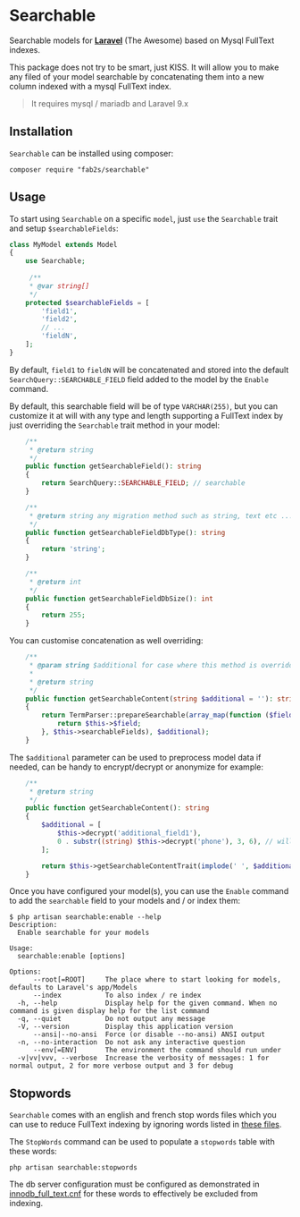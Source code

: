 # Searchable

Searchable models for [**Laravel**](https://laravel.com/) (The Awesome) based on Mysql FullText indexes.

This package does not try to be smart, just KISS. It will allow you to make any filed of your model searchable by concatenating them into a new column indexed with a mysql FullText index.

> It requires mysql / mariadb and Laravel 9.x

## Installation

`Searchable` can be installed using composer:

```shell
composer require "fab2s/searchable"
```

## Usage

To start using `Searchable` on a specific `model`, just `use`  the `Searchable` trait and setup `$searchableFields`:

```php
class MyModel extends Model
{
    use Searchable;
    
     /**
     * @var string[]
     */
    protected $searchableFields = [
        'field1',
        'field2',
        // ...
        'fieldN',
    ];
}
```

By default, `field1` to `fieldN` will be concatenated and stored into the default `SearchQuery::SEARCHABLE_FIELD` field added to the model by the `Enable` command.

By default, this searchable field will be of type `VARCHAR(255)`, but you can customize it at will with any type and length supporting a FullText index by just overriding the `Searchable` trait method in your model:

````php
    /**
     * @return string
     */
    public function getSearchableField(): string
    {
        return SearchQuery::SEARCHABLE_FIELD; // searchable
    }

    /**
     * @return string any migration method such as string, text etc ...
     */
    public function getSearchableFieldDbType(): string
    {
        return 'string';
    }

    /**
     * @return int
     */
    public function getSearchableFieldDbSize(): int
    {
        return 255;
    }

````

You can customise concatenation as well overriding:

````php
    /**
     * @param string $additional for case where this method is overridden in users
     *
     * @return string
     */
    public function getSearchableContent(string $additional = ''): string
    {
        return TermParser::prepareSearchable(array_map(function ($field) {
            return $this->$field;
        }, $this->searchableFields), $additional);
    }
````

The `$additional` parameter can be used to preprocess model data if needed, can be handy to encrypt/decrypt or anonymize for example:

````php
    /**
     * @return string
     */
    public function getSearchableContent(): string
    {
        $additional = [
            $this->decrypt('additional_field1'),
            0 . substr((string) $this->decrypt('phone'), 3, 6), // will allow for partial matches
        ];

        return $this->getSearchableContentTrait(implode(' ', $additional));
    }
````

Once you have configured your model(s), you can use the `Enable` command to add the `searchable` field to your models and / or index them:

````shell
$ php artisan searchable:enable --help
Description:
  Enable searchable for your models

Usage:
  searchable:enable [options]

Options:
      --root[=ROOT]     The place where to start looking for models, defaults to Laravel's app/Models
      --index           To also index / re index
  -h, --help            Display help for the given command. When no command is given display help for the list command
  -q, --quiet           Do not output any message
  -V, --version         Display this application version
      --ansi|--no-ansi  Force (or disable --no-ansi) ANSI output
  -n, --no-interaction  Do not ask any interactive question
      --env[=ENV]       The environment the command should run under
  -v|vv|vvv, --verbose  Increase the verbosity of messages: 1 for normal output, 2 for more verbose output and 3 for debug
````

## Stopwords

`Searchable` comes with an english and french stop words files which you can use to reduce FullText indexing by ignoring words listed in [these files](./src/stopwords).

The `StopWords` command can be used to populate a `stopwords` table with these words:

````shell
php artisan searchable:stopwords
````

The db server configuration must be configured as demonstrated in [innodb_full_text.cnf](./src/innodb_full_text.cnf) for these words to effectively be excluded from indexing.